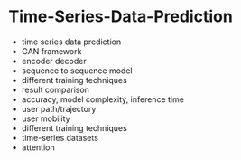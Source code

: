 # Time-Series-Data-Prediction                 
- time series data prediction           
- GAN framework               
- encoder decoder               
- sequence to sequence model            
- different training techniques  
- result comparison      
- accuracy, model complexity, inference time       
- user path/trajectory     
- user mobility   
- different training techniques 
- time-series datasets 
- attention 
  
